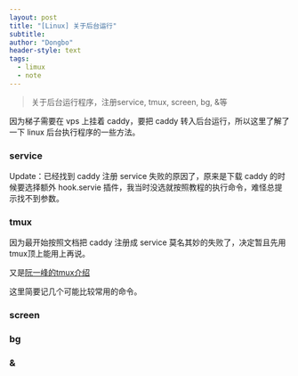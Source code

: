 ```yaml
---
layout: post
title: "[Linux] 关于后台运行"
subtitle: 
author: "Dongbo"
header-style: text
tags:
  - limux
  - note
---
```


> 关于后台运行程序，注册service, tmux, screen, bg, &等

因为梯子需要在 vps 上挂着 caddy，要把 caddy 转入后台运行，所以这里了解了一下 linux 后台执行程序的一些方法。


### service 

Update：已经找到 caddy 注册 service 失败的原因了，原来是下载 caddy 的时候要选择额外 hook.servie 插件，我当时没选就按照教程的执行命令，难怪总提示找不到参数。


### tmux

因为最开始按照文档把 caddy 注册成 service 莫名其妙的失败了，决定暂且先用tmux顶上能用上再说。

又是[阮一峰的tmux介绍](http://www.ruanyifeng.com/blog/2019/10/tmux.html)

这里简要记几个可能比较常用的命令。

### screen

### bg


### &
